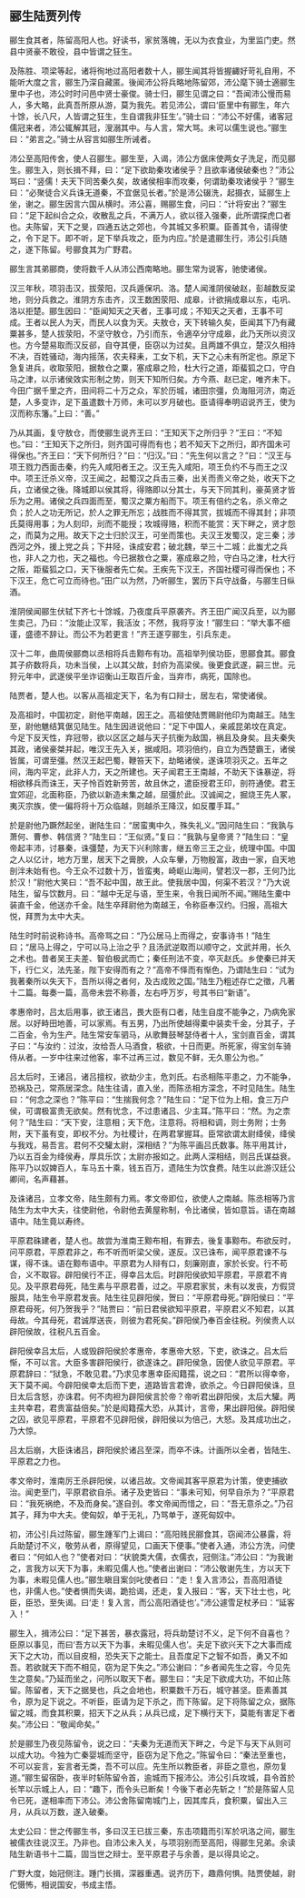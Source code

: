 ## 郦生陆贾列传


郦生食其者，陈留高阳人也。好读书，家贫落魄，无以为衣食业，为里监门吏。然县中贤豪不敢役，县中皆谓之狂生。

及陈胜、项梁等起，诸将徇地过高阳者数十人，郦生闻其将皆握齱好苛礼自用，不能听大度之言，郦生乃深自藏匿。後闻沛公将兵略地陈留郊，沛公麾下骑士適郦生里中子也，沛公时时问邑中贤士豪俊。骑士归，郦生见谓之曰：“吾闻沛公慢而易人，多大略，此真吾所原从游，莫为我先。若见沛公，谓曰‘臣里中有郦生，年六十馀，长八尺，人皆谓之狂生，生自谓我非狂生’。”骑士曰：“沛公不好儒，诸客冠儒冠来者，沛公辄解其冠，溲溺其中。与人言，常大骂。未可以儒生说也。”郦生曰：“弟言之。”骑士从容言如郦生所诫者。

沛公至高阳传舍，使人召郦生。郦生至，入谒，沛公方倨床使两女子洗足，而见郦生。郦生入，则长揖不拜，曰：“足下欲助秦攻诸侯乎？且欲率诸侯破秦也？”沛公骂曰：“竖儒！夫天下同苦秦久矣，故诸侯相率而攻秦，何谓助秦攻诸侯乎？”郦生曰：“必聚徒合义兵诛无道秦，不宜倨见长者。”於是沛公辍洗，起摄衣，延郦生上坐，谢之。郦生因言六国从横时。沛公喜，赐郦生食，问曰：“计将安出？”郦生曰：“足下起纠合之众，收散乱之兵，不满万人，欲以径入强秦，此所谓探虎口者也。夫陈留，天下之旻，四通五达之郊也，今其城又多积粟。臣善其令，请得使之，令下足下。即不听，足下举兵攻之，臣为内应。”於是遣郦生行，沛公引兵随之，遂下陈留。号郦食其为广野君。

郦生言其弟郦商，使将数千人从沛公西南略地。郦生常为说客，驰使诸侯。

汉三年秋，项羽击汉，拔荥阳，汉兵遁保巩、洛。楚人闻淮阴侯破赵，彭越数反梁地，则分兵救之。淮阴方东击齐，汉王数困荥阳、成皋，计欲捐成皋以东，屯巩、洛以拒楚。郦生因曰：“臣闻知天之天者，王事可成；不知天之天者，王事不可成。王者以民人为天，而民人以食为天。夫敖仓，天下转输久矣，臣闻其下乃有藏粟甚多，楚人拔荥阳，不坚守敖仓，乃引而东，令適卒分守成皋，此乃天所以资汉也。方今楚易取而汉反郤，自夺其便，臣窃以为过矣。且两雄不俱立，楚汉久相持不决，百姓骚动，海内摇荡，农夫释耒，工女下机，天下之心未有所定也。原足下急复进兵，收取荥阳，据敖仓之粟，塞成皋之险，杜大行之道，距蜚狐之口，守白马之津，以示诸侯效实形制之势，则天下知所归矣。方今燕、赵已定，唯齐未下。今田广据千里之齐，田间将二十万之众，军於历城，诸田宗彊，负海阻河济，南近楚，人多变诈，足下虽遣数十万师，未可以岁月破也。臣请得奉明诏说齐王，使为汉而称东籓。”上曰：“善。”

乃从其画，复守敖仓，而使郦生说齐王曰：“王知天下之所归乎？”王曰：“不知也。”曰：“王知天下之所归，则齐国可得而有也；若不知天下之所归，即齐国未可得保也。”齐王曰：“天下何所归？”曰：“归汉。”曰：“先生何以言之？”曰：“汉王与项王戮力西面击秦，约先入咸阳者王之。汉王先入咸阳，项王负约不与而王之汉中。项王迁杀义帝，汉王闻之，起蜀汉之兵击三秦，出关而责义帝之处，收天下之兵，立诸侯之後。降城即以侯其将，得赂即以分其士，与天下同其利，豪英贤才皆乐为之用。诸侯之兵四面而至，蜀汉之粟方船而下。项王有倍约之名，杀义帝之负；於人之功无所记，於人之罪无所忘；战胜而不得其赏，拔城而不得其封；非项氏莫得用事；为人刻印，刓而不能授；攻城得赂，积而不能赏：天下畔之，贤才怨之，而莫为之用。故天下之士归於汉王，可坐而策也。夫汉王发蜀汉，定三秦；涉西河之外，援上党之兵；下井陉，诛成安君；破北魏，举三十二城：此蚩尤之兵也，非人之力也，天之福也。今已据敖仓之粟，塞成皋之险，守白马之津，杜大行之阪，距蜚狐之口，天下後服者先亡矣。王疾先下汉王，齐国社稷可得而保也；不下汉王，危亡可立而待也。”田广以为然，乃听郦生，罢历下兵守战备，与郦生日纵酒。

淮阴侯闻郦生伏轼下齐七十馀城，乃夜度兵平原袭齐。齐王田广闻汉兵至，以为郦生卖己，乃曰：“汝能止汉军，我活汝；不然，我将亨汝！”郦生曰：“举大事不细谨，盛德不辞让。而公不为若更言！”齐王遂亨郦生，引兵东走。

汉十二年，曲周侯郦商以丞相将兵击黥布有功。高祖举列侯功臣，思郦食其。郦食其子疥数将兵，功未当侯，上以其父故，封疥为高梁侯。後更食武遂，嗣三世。元狩元年中，武遂侯平坐诈诏衡山王取百斤金，当弃市，病死，国除也。

陆贾者，楚人也。以客从高祖定天下，名为有口辩士，居左右，常使诸侯。

及高祖时，中国初定，尉他平南越，因王之。高祖使陆贾赐尉他印为南越王。陆生至，尉他魋结箕倨见陆生。陆生因进说他曰：“足下中国人，亲戚昆弟坟在真定。今足下反天性，弃冠带，欲以区区之越与天子抗衡为敌国，祸且及身矣。且夫秦失其政，诸侯豪桀并起，唯汉王先入关，据咸阳。项羽倍约，自立为西楚霸王，诸侯皆属，可谓至彊。然汉王起巴蜀，鞭笞天下，劫略诸侯，遂诛项羽灭之。五年之间，海内平定，此非人力，天之所建也。天子闻君王王南越，不助天下诛暴逆，将相欲移兵而诛王，天子怜百姓新劳苦，故且休之，遣臣授君王印，剖符通使。君王宜郊迎，北面称臣，乃欲以新造未集之越，屈彊於此。汉诚闻之，掘烧王先人冢，夷灭宗族，使一偏将将十万众临越，则越杀王降汉，如反覆手耳。”

於是尉他乃蹶然起坐，谢陆生曰：“居蛮夷中久，殊失礼义。”因问陆生曰：“我孰与萧何、曹参、韩信贤？”陆生曰：“王似贤。”复曰：“我孰与皇帝贤？”陆生曰：“皇帝起丰沛，讨暴秦，诛彊楚，为天下兴利除害，继五帝三王之业，统理中国。中国之人以亿计，地方万里，居天下之膏腴，人众车轝，万物殷富，政由一家，自天地剖泮未始有也。今王众不过数十万，皆蛮夷，崎岖山海间，譬若汉一郡，王何乃比於汉！”尉他大笑曰：“吾不起中国，故王此。使我居中国，何渠不若汉？”乃大说陆生，留与饮数月。曰：“越中无足与语，至生来，令我日闻所不闻。”赐陆生橐中装直千金，他送亦千金。陆生卒拜尉他为南越王，令称臣奉汉约。归报，高祖大悦，拜贾为太中大夫。

陆生时时前说称诗书。高帝骂之曰：“乃公居马上而得之，安事诗书！”陆生曰；“居马上得之，宁可以马上治之乎？且汤武逆取而以顺守之，文武并用，长久之术也。昔者吴王夫差、智伯极武而亡；秦任刑法不变，卒灭赵氏。乡使秦已并天下，行仁义，法先圣，陛下安得而有之？”高帝不怿而有惭色，乃谓陆生曰：“试为我著秦所以失天下，吾所以得之者何，及古成败之国。”陆生乃粗述存亡之徵，凡著十二篇。每奏一篇，高帝未尝不称善，左右呼万岁，号其书曰“新语”。

孝惠帝时，吕太后用事，欲王诸吕，畏大臣有口者，陆生自度不能争之，乃病免家居。以好畤田地善，可以家焉。有五男，乃出所使越得橐中装卖千金，分其子，子二百金，令为生产。陆生常安车驷马，从歌舞鼓琴瑟侍者十人，宝剑直百金，谓其子曰：“与汝约：过汝，汝给吾人马酒食，极欲，十日而更。所死家，得宝剑车骑侍从者。一岁中往来过他客，率不过再三过，数见不鲜，无久慁公为也。”

吕太后时，王诸吕，诸吕擅权，欲劫少主，危刘氏。右丞相陈平患之，力不能争，恐祸及己，常燕居深念。陆生往请，直入坐，而陈丞相方深念，不时见陆生。陆生曰：“何念之深也？”陈平曰：“生揣我何念？”陆生曰：“足下位为上相，食三万户侯，可谓极富贵无欲矣。然有忧念，不过患诸吕、少主耳。”陈平曰：“然。为之柰何？”陆生曰：“天下安，注意相；天下危，注意将。将相和调，则士务附；士务附，天下虽有变，即权不分。为社稷计，在两君掌握耳。臣常欲谓太尉绛侯，绛侯与我戏，易吾言。君何不交驩太尉，深相结？”为陈平画吕氏数事。陈平用其计，乃以五百金为绛侯寿，厚具乐饮；太尉亦报如之。此两人深相结，则吕氏谋益衰。陈平乃以奴婢百人，车马五十乘，钱五百万，遗陆生为饮食费。陆生以此游汉廷公卿间，名声藉甚。

及诛诸吕，立孝文帝，陆生颇有力焉。孝文帝即位，欲使人之南越。陈丞相等乃言陆生为太中大夫，往使尉他，令尉他去黄屋称制，令比诸侯，皆如意旨。语在南越语中。陆生竟以寿终。

平原君硃建者，楚人也。故尝为淮南王黥布相，有罪去，後复事黥布。布欲反时，问平原君，平原君非之，布不听而听梁父侯，遂反。汉已诛布，闻平原君谏不与谋，得不诛。语在黥布语中。平原君为人辩有口，刻廉刚直，家於长安。行不苟合，义不取容。辟阳侯行不正，得幸吕太后。时辟阳侯欲知平原君，平原君不肯见。及平原君母死，陆生素与平原君善，过之。平原君家贫，未有以发丧，方假贷服具，陆生令平原君发丧。陆生往见辟阳侯，贺曰：“平原君母死。”辟阳侯曰：“平原君母死，何乃贺我乎？”陆贾曰：“前日君侯欲知平原君，平原君义不知君，以其母故。今其母死，君诚厚送丧，则彼为君死矣。”辟阳侯乃奉百金往税。列侯贵人以辟阳侯故，往税凡五百金。

辟阳侯幸吕太后，人或毁辟阳侯於孝惠帝，孝惠帝大怒，下吏，欲诛之。吕太后惭，不可以言。大臣多害辟阳侯行，欲遂诛之。辟阳侯急，因使人欲见平原君。平原君辞曰：“狱急，不敢见君。”乃求见孝惠幸臣闳籍孺，说之曰：“君所以得幸帝，天下莫不闻。今辟阳侯幸太后而下吏，道路皆言君谗，欲杀之。今日辟阳侯诛，旦日太后含怒，亦诛君。何不肉袒为辟阳侯言於帝？帝听君出辟阳侯，太后大驩。两主共幸君，君贵富益倍矣。”於是闳籍孺大恐，从其计，言帝，果出辟阳侯。辟阳侯之囚，欲见平原君，平原君不见辟阳侯，辟阳侯以为倍己，大怒。及其成功出之，乃大惊。

吕太后崩，大臣诛诸吕，辟阳侯於诸吕至深，而卒不诛。计画所以全者，皆陆生、平原君之力也。

孝文帝时，淮南厉王杀辟阳侯，以诸吕故。文帝闻其客平原君为计策，使吏捕欲治。闻吏至门，平原君欲自杀。诸子及吏皆曰：“事未可知，何早自杀为？”平原君曰：“我死祸绝，不及而身矣。”遂自刭。孝文帝闻而惜之，曰：“吾无意杀之。”乃召其子，拜为中大夫。使匈奴，单于无礼，乃骂单于，遂死匈奴中。

初，沛公引兵过陈留，郦生踵军门上谒曰：“高阳贱民郦食其，窃闻沛公暴露，将兵助楚讨不义，敬劳从者，原得望见，口画天下便事。”使者入通，沛公方洗，问使者曰：“何如人也？”使者对曰：“状貌类大儒，衣儒衣，冠侧注。”沛公曰：“为我谢之，言我方以天下为事，未暇见儒人也。”使者出谢曰：“沛公敬谢先生，方以天下为事，未暇见儒人也。”郦生瞋目案剑叱使者曰：“走！复入言沛公，吾高阳酒徒也，非儒人也。”使者惧而失谒，跪拾谒，还走，复入报曰：“客，天下壮士也，叱臣，臣恐，至失谒。曰‘走！复入言，而公高阳酒徒也’。”沛公遽雪足杖矛曰：“延客入！”

郦生入，揖沛公曰：“足下甚苦，暴衣露冠，将兵助楚讨不义，足下何不自喜也？臣原以事见，而曰‘吾方以天下为事，未暇见儒人也’。夫足下欲兴天下之大事而成天下之大功，而以目皮相，恐失天下之能士。且吾度足下之智不如吾，勇又不如吾。若欲就天下而不相见，窃为足下失之。”沛公谢曰：“乡者闻先生之容，今见先生之意矣。”乃延而坐之，问所以取天下者。郦生曰：“夫足下欲成大功，不如止陈留。陈留者，天下之据旻也，兵之会地也，积粟数千万石，城守甚坚。臣素善其令，原为足下说之。不听臣，臣请为足下杀之，而下陈留。足下将陈留之众，据陈留之城，而食其积粟，招天下之从兵；从兵已成，足下横行天下，莫能有害足下者矣。”沛公曰：“敬闻命矣。”

於是郦生乃夜见陈留令，说之曰：“夫秦为无道而天下畔之，今足下与天下从则可以成大功。今独为亡秦婴城而坚守，臣窃为足下危之。”陈留令曰：“秦法至重也，不可以妄言，妄言者无类，吾不可以应。先生所以教臣者，非臣之意也，原勿复道。”郦生留宿卧，夜半时斩陈留令首，逾城而下报沛公。沛公引兵攻城，县令首於长竿以示城上人，曰：“趣下，而令头已断矣！今後下者必先斩之！”於是陈留人见令已死，遂相率而下沛公。沛公舍陈留南城门上，因其库兵，食积粟，留出入三月，从兵以万数，遂入破秦。

太史公曰：世之传郦生书，多曰汉王已拔三秦，东击项籍而引军於巩洛之间，郦生被儒衣往说汉王。乃非也。自沛公未入关，与项羽别而至高阳，得郦生兄弟。余读陆生新语书十二篇，固当世之辩士。至平原君子与余善，是以得具论之。

广野大度，始冠侧注。踵门长揖，深器重遇。说齐历下，趣鼎何惧。陆贾使越，尉佗慑怖，相说国安，书成主悟。


